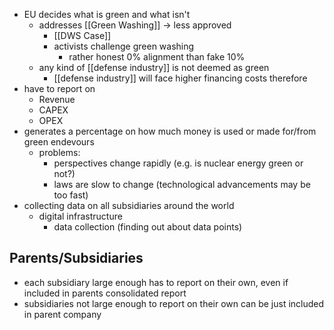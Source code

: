 - EU decides what is green and what isn't
	- addresses [[Green Washing]] -> less approved
		- [[DWS Case]]
		- activists challenge green washing
			- rather honest 0% alignment than fake 10%
	- any kind of [[defense industry]] is not deemed as green
		- [[defense industry]] will face higher financing costs therefore 
- have to report on
	- Revenue
	- CAPEX
	- OPEX
- generates a percentage on how much money is used or made for/from green endevours
	- problems: 
		- perspectives change rapidly (e.g. is nuclear energy green or not?)
		- laws are slow to change (technological advancements may be too fast)
- collecting data on all subsidiaries around the world
	- digital infrastructure
		- data collection (finding out about data points)

## Parents/Subsidiaries
- each subsidiary large enough has to report on their own, even if included in parents consolidated report
- subsidiaries not large enough to report on their own can be just included in parent company